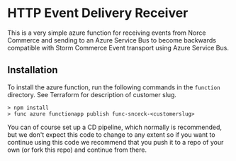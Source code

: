 # HTTP Event Delivery Receiver
This is a very simple azure function for receiving events from Norce Commerce and sending to an Azure
Service Bus to become backwards compatible with Storm Commerce Event transport using Azure Service Bus.

## Installation
To install the azure function, run the following commands in the `function` directory.
See Terraform for description of customer slug.
```shell
> npm install
> func azure functionapp publish func-snceck-<customerslug>
```

You can of course set up a CD pipeline, which normally is recommended, but we don't expect this code to change 
to any extent so if you want to continue using this code we recommend that you push it to a repo of your own
(or fork this repo) and continue from there.